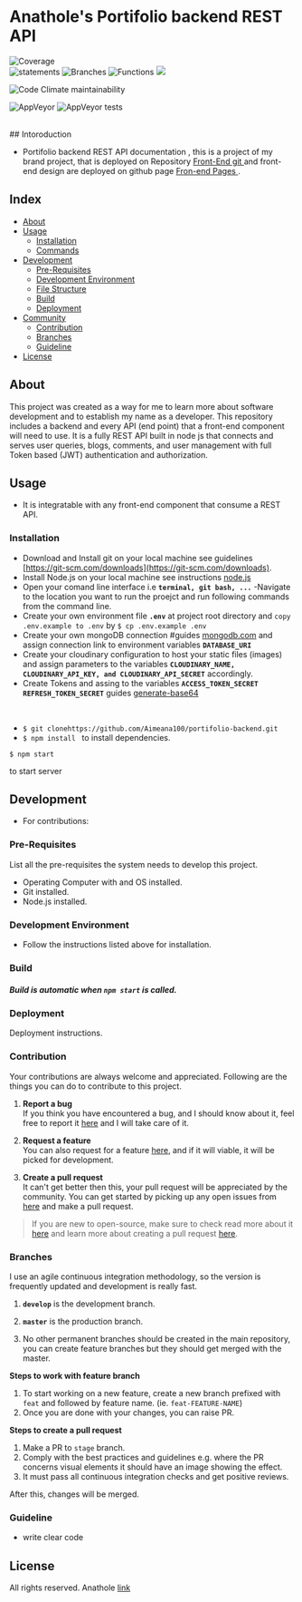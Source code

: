 # Anathole's Portifolio backend REST API

<!-- ![check-code-coverage](https://img.shields.io/badge/code--coverage-86.01%25-green) -->

![Coverage](https://img.shields.io/badge/Coverage-84%25-83A603.svg?prefix=$coverage$)  
  ![statements](https://img.shields.io/badge/Coverage-86%25-83A603.svg?style=flat&logo=kotlin&logoColor=white&color=blue&prefix=$statements$) 
  ![Branches](https://img.shields.io/badge/Coverage-75%25-5A7302.svg?style=social&logo=ktor&logoColor=black&color=red&prefix=$branches$)
  ![Functions](https://img.shields.io/badge/Coverage-88%25-83A603.svg?prefix=$functions$) ![](https://img.shields.io/badge/Coverage-87%25-83A603.svg?prefix=$lines$)

![Code Climate maintainability](https://img.shields.io/codeclimate/maintainability-percentage/Aimeana100/portifolio-backend?style=plastic)

![AppVeyor](https://img.shields.io/appveyor/build/Aimena100/portifolio-backend)
![AppVeyor tests](https://img.shields.io/appveyor/tests/Aimeana100/portifolio-backend)



<!-- PROJECT LOGO and Intro -->
<br />
<div >
  ## Intoroduction 
 <br>
</div>


- Portifolio backend REST API documentation , this is a project of my brand project, that is deployed on Repository <a href="https://github.com/Aimeana100/portifolio" target="_blank" > Front-End git </a> and front-end design are deployed on github page <a href="https://github.com" target="_blank" > Fron-end Pages </a>.

## Index

- [About](#about)
- [Usage](#usage)
  - [Installation](#installation)
  - [Commands](#commands)
- [Development](#development)
  - [Pre-Requisites](#pre-requisites)
  - [Development Environment](#development-environment)
  - [File Structure](#file-structure)
  - [Build](#build)  
  - [Deployment](#deployment)  
- [Community](#community)
  - [Contribution](#contribution)
  - [Branches](#branches)
  - [Guideline](guideline)  
- [License](#license)

## About
This project was created as a way for me to learn more about software development and to establish my name as a developer. This repository includes a backend and every API (end point) that a front-end component will need to use. It is a fully REST API built in node js that connects and serves user queries, blogs, comments, and user management with full Token based (JWT) authentication and authorization.
## Usage

- It is integratable with any front-end component that consume a REST API.
### Installation

- Download and Install git on your local machine see guidelines [https://git-scm.com/downloads](https://git-scm.com/downloads).
- Install Node.js on your local machine see instructions  [node.js](https://nodejs.org/)
- Open your comand line interface i.e **`terminal, git bash, ...`** 
-Navigate to the location you want to run the proejct and run following commands from the command line.
- Create your own environment file **`.env`** at project root directory and `copy .env.example to .env` by ``$ cp .env.example .env``
- Create your own mongoDB connection #guides [mongodb.com](https://www.mongodb.com/)  and assign connection link to environment variables **`DATABASE_URI`** 
- Create your cloudinary configuration to host your static files (images) and assign parameters to the variables   **`CLOUDINARY_NAME,
CLOUDINARY_API_KEY, and
CLOUDINARY_API_SECRET`** accordingly.
- Create Tokens and assing to the variables **``ACCESS_TOKEN_SECRET
REFRESH_TOKEN_SECRET``** guides [generate-base64](https://generate.plus/en/base64) 


<br>

- ``
$ git clonehttps://github.com/Aimeana100/portifolio-backend.git
 ``
 - ``$ npm install `` to install dependencies.

```
$ npm start
``` 
to start server


## Development
- For contributions: 
### Pre-Requisites
List all the pre-requisites the system needs to develop this project.
- Operating Computer with and OS installed.
- Git installed.
- Node.js installed.


### Development Environment
- Follow the instructions listed above for installation.

### Build
##### Build is automatic when `npm start` is called.

### Deployment
Deployment instructions.


### Contribution

 Your contributions are always welcome and appreciated. Following are the things you can do to contribute to this project.

 1. **Report a bug** <br>
 If you think you have encountered a bug, and I should know about it, feel free to report it [here]() and I will take care of it.

 2. **Request a feature** <br>
 You can also request for a feature [here](), and if it will viable, it will be picked for development.  

 3. **Create a pull request** <br>
 It can't get better then this, your pull request will be appreciated by the community. You can get started by picking up any open issues from [here]() and make a pull request.

 > If you are new to open-source, make sure to check read more about it [here](https://www.digitalocean.com/community/tutorial_series/an-introduction-to-open-source) and learn more about creating a pull request [here](https://www.digitalocean.com/community/tutorials/how-to-create-a-pull-request-on-github).


### Branches

 I use an agile continuous integration methodology, so the version is frequently updated and development is really fast.

1. **`develop`** is the development branch.

2. **`master`** is the production branch.

3. No other permanent branches should be created in the main repository, you can create feature branches but they should get merged with the master.

**Steps to work with feature branch**

1. To start working on a new feature, create a new branch prefixed with `feat` and followed by feature name. (ie. `feat-FEATURE-NAME`)
2. Once you are done with your changes, you can raise PR.

**Steps to create a pull request**

1. Make a PR to `stage` branch.
2. Comply with the best practices and guidelines e.g. where the PR concerns visual elements it should have an image showing the effect.
3. It must pass all continuous integration checks and get positive reviews.

After this, changes will be merged.


### Guideline
- write clear code



##  License
All rights reserved.  Anathole [link]()